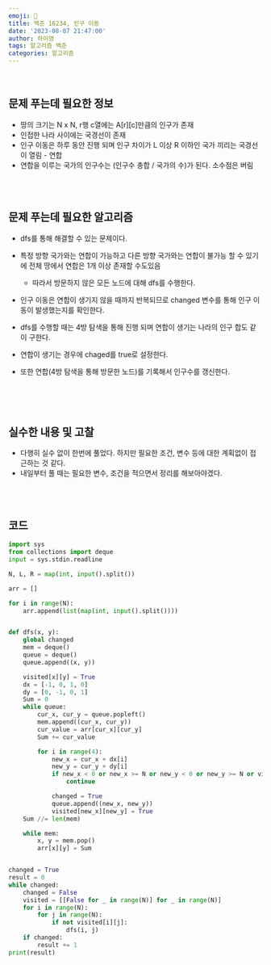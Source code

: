 ```yaml
---
emoji: 🔮
title: 백준 16234, 인구 이동
date: '2023-08-07 21:47:00'
author: 하이영
tags: 알고리즘 백준
categories: 알고리즘
---
```


<br/>

## 문제 푸는데 필요한 정보

- 땅의 크기는 N x N, r행 c열에는 A[r][c]만큼의 인구가 존재
- 인접한 나라 사이에는 국경선이 존재
- 인구 이동은 하루 동안 진행 되며 인구 차이가 L 이상 R 이하인 국가 끼리는 국경선이 열림 - 연합
- 연합을 이루는 국가의 인구수는 (인구수 총합 / 국가의 수)가 된다. 소수점은 버림

<br/>
<br/>

## 문제 푸는데 필요한 알고리즘

- dfs를 통해 해결할 수 있는 문제이다.
- 특정 방향 국가와는 연합이 가능하고 다른 방향 국가와는 연합이 불가능 할 수 있기에 전체 땅에서 연합은 1개 이상 존재할 수도있음
  - 따라서 방문하지 않은 모든 노드에 대해 dfs를 수행한다.
- 인구 이동은 연합이 생기지 않을 때까지 반복되므로
  changed 변수를 통해 인구 이동이 발생했는지를 확인한다.
- dfs를 수행할 때는 4방 탐색을 통해 진행 되며 연합이 생기는 나라의 인구 합도 같이 구한다.
- 연합이 생기는 경우에 chaged를 true로 설정한다.
- 또한 연합(4방 탐색을 통해 방문한 노드)를 기록해서 인구수를 갱신한다.

  <br/>

  <br/>
  <br/>

## 실수한 내용 및 고찰

- 다행히 실수 없이 한번에 풀었다. 하지만 필요한 조건, 변수 등에 대한 계획없이 접근하는 것 같다.
- 내일부터 풀 때는 필요한 변수, 조건을 적으면서 정리를 해보아야겠다.

<br/>
<br/>

## 코드

```python
import sys
from collections import deque
input = sys.stdin.readline

N, L, R = map(int, input().split())

arr = []

for i in range(N):
    arr.append(list(map(int, input().split())))


def dfs(x, y):
    global changed
    mem = deque()
    queue = deque()
    queue.append((x, y))

    visited[x][y] = True
    dx = [-1, 0, 1, 0]
    dy = [0, -1, 0, 1]
    Sum = 0
    while queue:
        cur_x, cur_y = queue.popleft()
        mem.append((cur_x, cur_y))
        cur_value = arr[cur_x][cur_y]
        Sum += cur_value

        for i in range(4):
            new_x = cur_x + dx[i]
            new_y = cur_y + dy[i]
            if new_x < 0 or new_x >= N or new_y < 0 or new_y >= N or visited[new_x][new_y] or not (L <= abs(cur_value-arr[new_x][new_y]) <= R):
                continue

            changed = True
            queue.append((new_x, new_y))
            visited[new_x][new_y] = True
    Sum //= len(mem)

    while mem:
        x, y = mem.pop()
        arr[x][y] = Sum


changed = True
result = 0
while changed:
    changed = False
    visited = [[False for _ in range(N)] for _ in range(N)]
    for i in range(N):
        for j in range(N):
            if not visited[i][j]:
                dfs(i, j)
    if changed:
        result += 1
print(result)



```

```toc

```
